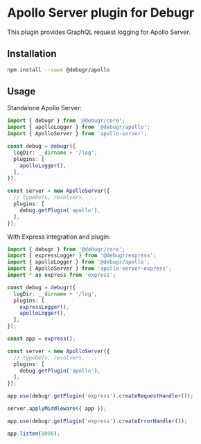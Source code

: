 Apollo Server plugin for Debugr
===============================

This plugin provides GraphQL request logging for Apollo Server.

## Installation

```bash
npm install --save @debugr/apollo
```

## Usage

Standalone Apollo Server:

```typescript
import { debugr } from '@debugr/core';
import { apolloLogger } from '@debugr/apollo';
import { ApolloServer } from 'apollo-server';

const debug = debugr({
  logDir: __dirname + '/log',
  plugins: [
    apolloLogger(),
  ],
});

const server = new ApolloServer({
  // typeDefs, resolvers, ...
  plugins: [
    debug.getPlugin('apollo'),
  ],
});
```

With Express integration and plugin:

```typescript
import { debugr } from '@debugr/core';
import { expressLogger } from '@debugr/express';
import { apolloLogger } from '@debugr/apollo';
import { ApolloServer } from 'apollo-server-express';
import * as express from 'express';

const debug = debugr({
  logDir: __dirname + '/log',
  plugins: [
    expressLogger(),
    apolloLogger(),
  ],
});

const app = express();

const server = new ApolloServer({
  // typeDefs, resolvers, ...
  plugins: [
    debug.getPlugin('apollo'),
  ],
});

app.use(debugr.getPlugin('express').createRequestHandler());

server.applyMiddleware({ app });

app.use(debugr.getPlugin('express').createErrorHandler());

app.listen(8000);
```
